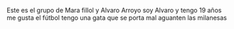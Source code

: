 Este es el grupo de Mara fillol y Alvaro Arroyo
soy Alvaro y tengo 19 años
me gusta el fútbol
tengo una gata que se porta mal
aguanten las milanesas
